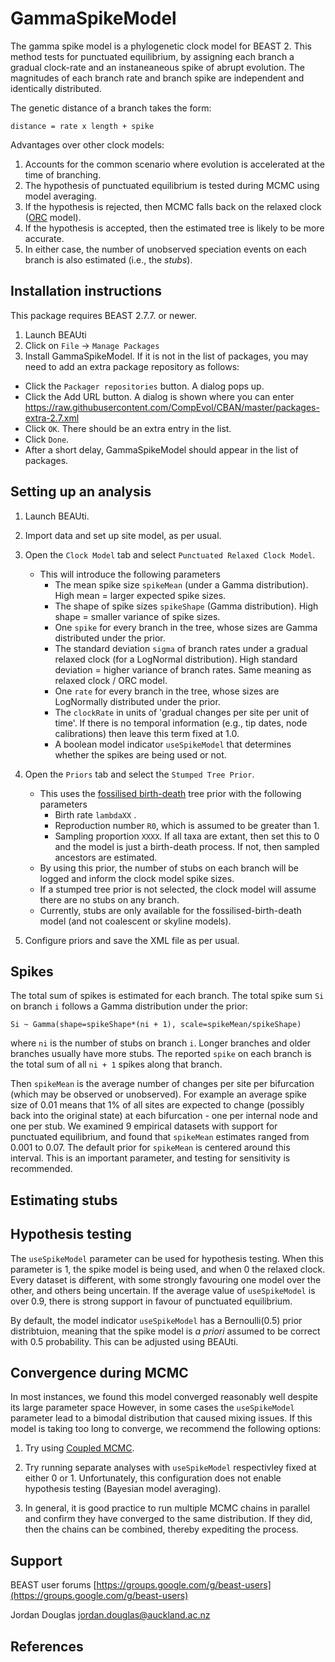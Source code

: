 # GammaSpikeModel

The gamma spike model is a phylogenetic clock model for BEAST 2. This method tests for punctuated equilibrium, by assigning each branch a gradual clock-rate and an instaneaneous spike of abrupt evolution. The magnitudes of each branch rate and branch spike are independent and identically distributed.  

The genetic distance of a branch takes the form:

```
distance = rate x length + spike
```


Advantages over other clock models:

1. Accounts for the common scenario where evolution is accelerated at the time of branching.
2. The hypothesis of punctuated equilibrium is tested during MCMC using model averaging.
3. If the hypothesis is rejected, then MCMC falls back on the relaxed clock ([ORC](https://github.com/jordandouglas/ORC) model).
4. If the hypothesis is accepted, then the estimated tree is likely to be more accurate.
5. In either case, the number of unobserved speciation events on each branch is also estimated (i.e., the *stubs*).



## Installation instructions


This package requires BEAST 2.7.7. or newer.

1. Launch BEAUti
2. Click on `File` -> `Manage Packages`
3. Install GammaSpikeModel. If it is not in the list of packages, you may need to add an extra package repository as follows:
- Click the `Packager repositories` button. A dialog pops up.
- Click the Add URL button. A dialog is shown where you can enter https://raw.githubusercontent.com/CompEvol/CBAN/master/packages-extra-2.7.xml
- Click `OK`. There should be an extra entry in the list.
- Click `Done`.
- After a short delay, GammaSpikeModel should appear in the list of packages.



## Setting up an analysis


1. Launch BEAUti.


2. Import data and set up site model, as per usual.

3. Open the `Clock Model` tab and select `Punctuated Relaxed Clock Model`.
	- This will introduce the following parameters
		- The mean spike size `spikeMean` (under a Gamma distribution). High mean = larger expected spike sizes. 
		- The shape of spike sizes `spikeShape` (Gamma distribution). High shape = smaller variance of spike sizes.
		- One `spike` for every branch in the tree, whose sizes are Gamma distributed under the prior.
		- The standard deviation `sigma` of branch rates under a gradual relaxed clock (for a LogNormal distribution). High standard deviation = higher variance of branch rates. Same meaning as relaxed clock / ORC model.
		- One `rate` for every branch in the tree, whose sizes are LogNormally distributed under the prior.
		- The `clockRate` in units of 'gradual changes per site per unit of time'. If there is no temporal information (e.g., tip dates, node calibrations) then leave this term fixed at 1.0. 
		- A boolean model indicator `useSpikeModel` that determines whether the spikes are being used or not.  

4. Open the `Priors` tab and select the `Stumped Tree Prior`. 
	- This uses the [fossilised birth-death](https://www.beast2.org/divergence-dating-with-sampled-ancestors-fbd-model/) tree prior with the following parameters
		- Birth rate `lambdaXX` .
		- Reproduction number `R0`, which is assumed to be greater than 1. 
		- Sampling proportion `XXXX`. If all taxa are extant, then set this to 0 and the model is just a birth-death process. If not, then sampled ancestors are estimated. 
	- By using this prior, the number of stubs on each branch will be logged and inform the clock model spike sizes.
	- If a stumped tree prior is not selected, the clock model will assume there are no stubs on any branch.
	- Currently, stubs are only available for the fossilised-birth-death model (and not coalescent or skyline models).

5. Configure priors and save the XML file as per usual.




## Spikes
The total sum of spikes is estimated for each branch. The total spike sum `Si` on branch `i` follows a Gamma distribution under the prior:

```
Si ~ Gamma(shape=spikeShape*(ni + 1), scale=spikeMean/spikeShape)
```

where `ni` is the number of stubs on branch `i`. Longer branches and older branches usually have more stubs. The reported `spike` on each branch is the total sum of all `ni + 1` spikes along that branch.

Then `spikeMean` is the average number of changes per site per bifurcation (which may be observed or unobserved). For example an average spike size of 0.01 means that 1% of all sites are expected to change (possibly back into the original state) at each bifurcation - one per internal node and one per stub. We examined 9 empirical datasets with support for punctuated equilibrium, and found that `spikeMean` estimates ranged from 0.001 to 0.07. The default prior for `spikeMean` is centered around this interval. This is an important parameter, and testing for sensitivity is recommended.



## Estimating stubs



## Hypothesis testing

The `useSpikeModel` parameter can be used for hypothesis testing. When this parameter is 1, the spike model is being used, and when 0 the relaxed clock. Every dataset is different, with some strongly favouring one model over the other, and others being uncertain. If the average value of `useSpikeModel` is over 0.9, there is strong support in favour of punctuated equilibrium. 


By default, the model indicator `useSpikeModel` has a Bernoulli(0.5) prior distribtuion, meaning that the spike model is *a priori* assumed to be correct with 0.5 probability. This can be adjusted using BEAUti.


## Convergence during MCMC

In most instances, we found this model converged reasonably well despite its large parameter space  However, in some cases the `useSpikeModel` parameter lead to a bimodal distribution that caused mixing issues.  If this model is taking too long to converge, we recommend the following options:

1. Try using [Coupled MCMC](https://www.beast2.org/2020/01/14/metropolis-coupled-mcmcmc3-works.html).

2. Try running separate analyses with `useSpikeModel` respectivley fixed at either 0 or 1. Unfortunately, this configuration does not enable hypothesis testing (Bayesian model averaging). 

3. In general, it is good practice to run multiple MCMC chains in parallel and confirm they have converged to the same distribution. If they did, then the chains can be combined, thereby expediting the process.


## Support

BEAST user forums [https://groups.google.com/g/beast-users](https://groups.google.com/g/beast-users)

Jordan Douglas jordan.douglas@auckland.ac.nz


## References

